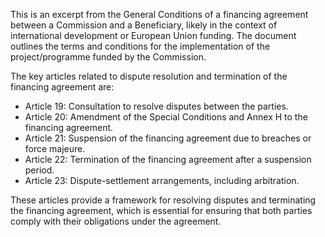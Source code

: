 This is an excerpt from the General Conditions of a financing agreement between a Commission and a Beneficiary, likely in the context of international development or European Union funding. The document outlines the terms and conditions for the implementation of the project/programme funded by the Commission.

The key articles related to dispute resolution and termination of the financing agreement are:

* Article 19: Consultation to resolve disputes between the parties.
* Article 20: Amendment of the Special Conditions and Annex H to the financing agreement.
* Article 21: Suspension of the financing agreement due to breaches or force majeure.
* Article 22: Termination of the financing agreement after a suspension period.
* Article 23: Dispute-settlement arrangements, including arbitration.

These articles provide a framework for resolving disputes and terminating the financing agreement, which is essential for ensuring that both parties comply with their obligations under the agreement.